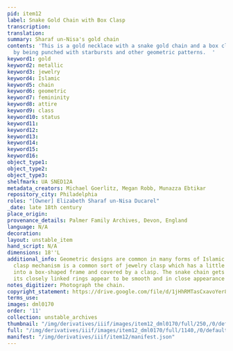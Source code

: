 ```yaml
---
pid: item12
label: Snake Gold Chain with Box Clasp
transcription:
translation:
summary: Sharaf un-Nisa's gold chain
contents: 'This is a gold necklace with a snake gold chain and a box clasp decorated
  by being punched with starbursts and other geometric patterns.  '
keyword1: gold
keyword2: metallic
keyword3: jewelry
keyword4: Islamic
keyword5: chain
keyword6: geometric
keyword7: femininity
keyword8: attire
keyword9: class
keyword10: status
keyword11:
keyword12:
keyword13:
keyword14:
keyword15:
keyword16:
object_type1:
object_type2:
object_type3:
shelfmark: UA SNED12A
metadata_creators: Michael Goerlitz, Megan Robb, Munazza Ebtikar
repository_city: Philadelphia
roles: "[Owner] Elizabeth Sharaf un-Nisa Ducarel"
_date: late 18th century
place_origin:
provenance_details: Palmer Family Archives, Devon, England
language: N/A
decoration:
layout: unstable_item
hand_script: N/A
dimensions: 18''L
additional_info: Geometric designs are common in many forms of Islamic art. The box
  clasp mechanism is a common sort of jewelry clasp which has a little tab that fits
  into a box-shaped frame and covered by a clasp. The snake chain gets its name because
  its closely linked rings appear to be smooth and in close appearance to a snake.
notes_digitizer: Photograph the chain.
copyright_statement: https://drive.google.com/file/d/1jHhRMTasCxavoYer89Wn8_Xn65nL0sW0/view?usp=sharing
terms_use:
images: dml0170
order: '11'
collection: unstable_archives
thumbnail: "/img/derivatives/iiif/images/item12_dml0170/full/250,/0/default.jpg"
full: "/img/derivatives/iiif/images/item12_dml0170/full/1140,/0/default.jpg"
manifest: "/img/derivatives/iiif/item12/manifest.json"
---
```

